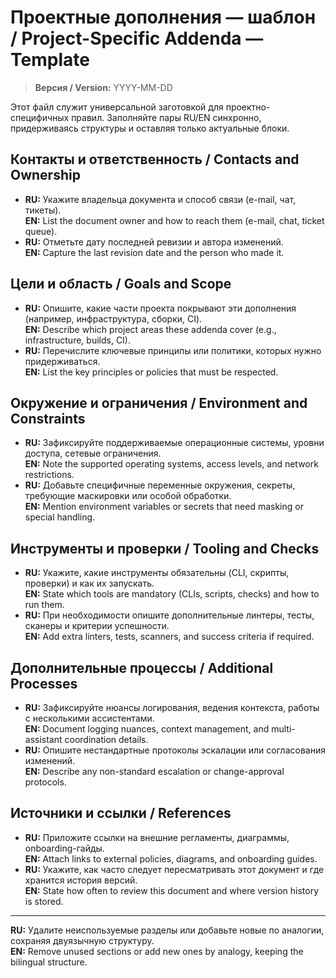 # Проектные дополнения — шаблон / Project-Specific Addenda — Template

> **Версия / Version:** YYYY-MM-DD

Этот файл служит универсальной заготовкой для проектно-специфичных правил. Заполняйте пары RU/EN синхронно, придерживаясь структуры и оставляя только актуальные блоки.

## Контакты и ответственность / Contacts and Ownership
- **RU:** Укажите владельца документа и способ связи (e-mail, чат, тикеты).  
  **EN:** List the document owner and how to reach them (e-mail, chat, ticket queue).
- **RU:** Отметьте дату последней ревизии и автора изменений.  
  **EN:** Capture the last revision date and the person who made it.

## Цели и область / Goals and Scope
- **RU:** Опишите, какие части проекта покрывают эти дополнения (например, инфраструктура, сборки, CI).  
  **EN:** Describe which project areas these addenda cover (e.g., infrastructure, builds, CI).
- **RU:** Перечислите ключевые принципы или политики, которых нужно придерживаться.  
  **EN:** List the key principles or policies that must be respected.

## Окружение и ограничения / Environment and Constraints
- **RU:** Зафиксируйте поддерживаемые операционные системы, уровни доступа, сетевые ограничения.  
  **EN:** Note the supported operating systems, access levels, and network restrictions.
- **RU:** Добавьте специфичные переменные окружения, секреты, требующие маскировки или особой обработки.  
  **EN:** Mention environment variables or secrets that need masking or special handling.

## Инструменты и проверки / Tooling and Checks
- **RU:** Укажите, какие инструменты обязательны (CLI, скрипты, проверки) и как их запускать.  
  **EN:** State which tools are mandatory (CLIs, scripts, checks) and how to run them.
- **RU:** При необходимости опишите дополнительные линтеры, тесты, сканеры и критерии успешности.  
  **EN:** Add extra linters, tests, scanners, and success criteria if required.

## Дополнительные процессы / Additional Processes
- **RU:** Зафиксируйте нюансы логирования, ведения контекста, работы с несколькими ассистентами.  
  **EN:** Document logging nuances, context management, and multi-assistant coordination details.
- **RU:** Опишите нестандартные протоколы эскалации или согласования изменений.  
  **EN:** Describe any non-standard escalation or change-approval protocols.

## Источники и ссылки / References
- **RU:** Приложите ссылки на внешние регламенты, диаграммы, onboarding-гайды.  
  **EN:** Attach links to external policies, diagrams, and onboarding guides.
- **RU:** Укажите, как часто следует пересматривать этот документ и где хранится история версий.  
  **EN:** State how often to review this document and where version history is stored.

---

**RU:** Удалите неиспользуемые разделы или добавьте новые по аналогии, сохраняя двуязычную структуру.  
**EN:** Remove unused sections or add new ones by analogy, keeping the bilingual structure.
